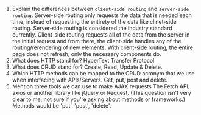 1.  Explain the differences between `client-side routing` and `server-side routing`.
Server-side routing only requests the data that is needed each time, instead of requesting the entirety of the data like clinet-side routing. Server-side routing is considered the industry standard currently. Client-side routing requests all of the data from the server in the initial request and from there, the client-side handles any of the routing/rerendering of new elements. With client-side routing, the entire page does not refresh, only the necessary components do.
2.  What does HTTP stand for?
HyperText Transfer Protocol.
3.  What does CRUD stand for?
Create, Read, Update & Delete.
4.  Which HTTP methods can be mapped to the CRUD acronym that we use when interfacing with APIs/Servers.
Get, put, post and delete.
5.  Mention three tools we can use to make AJAX requests
The Fetch API, axios or another library like jQuery or Request. (This question isn't very clear to me, not sure if you're asking about methods or frameworks.) Methods would be 'put', 'post', 'delete'.